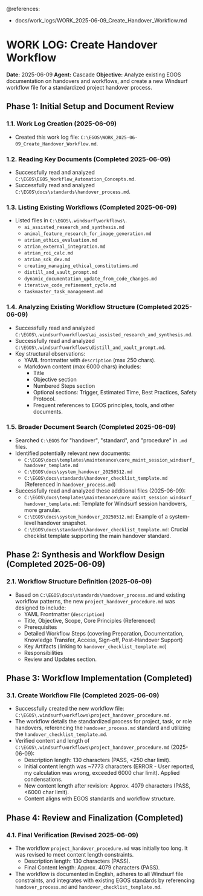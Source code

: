 @references:
  - docs/work_logs/WORK_2025-06-09_Create_Handover_Workflow.md

# WORK LOG: Create Handover Workflow

**Date:** 2025-06-09
**Agent:** Cascade
**Objective:** Analyze existing EGOS documentation on handovers and workflows, and create a new Windsurf workflow file for a standardized project handover process.

## Phase 1: Initial Setup and Document Review

### 1.1. Work Log Creation (2025-06-09)
- Created this work log file: `C:\EGOS\WORK_2025-06-09_Create_Handover_Workflow.md`.

### 1.2. Reading Key Documents (Completed 2025-06-09)
- Successfully read and analyzed `C:\EGOS\EGOS_Workflow_Automation_Concepts.md`.
- Successfully read and analyzed `C:\EGOS\docs\standards\handover_process.md`.

### 1.3. Listing Existing Workflows (Completed 2025-06-09)
- Listed files in `C:\EGOS\.windsurf\workflows\`.
  - `ai_assisted_research_and_synthesis.md`
  - `animal_feature_research_for_image_generation.md`
  - `atrian_ethics_evaluation.md`
  - `atrian_external_integration.md`
  - `atrian_roi_calc.md`
  - `atrian_sdk_dev.md`
  - `creating_managing_ethical_constitutions.md`
  - `distill_and_vault_prompt.md`
  - `dynamic_documentation_update_from_code_changes.md`
  - `iterative_code_refinement_cycle.md`
  - `taskmaster_task_management.md`

### 1.4. Analyzing Existing Workflow Structure (Completed 2025-06-09)
- Successfully read and analyzed `C:\EGOS\.windsurf\workflows\ai_assisted_research_and_synthesis.md`.
- Successfully read and analyzed `C:\EGOS\.windsurf\workflows\distill_and_vault_prompt.md`.
- Key structural observations:
  - YAML frontmatter with `description` (max 250 chars).
  - Markdown content (max 6000 chars) includes:
    - Title
    - Objective section
    - Numbered Steps section
    - Optional sections: Trigger, Estimated Time, Best Practices, Safety Protocol.
    - Frequent references to EGOS principles, tools, and other documents.

### 1.5. Broader Document Search (Completed 2025-06-09)
- Searched `C:\EGOS` for "handover", "standard", and "procedure" in `.md` files.
- Identified potentially relevant new documents:
  - `C:\EGOS\docs\templates\maintenance\core_maint_session_windsurf_handover_template.md`
  - `C:\EGOS\docs\system_handover_20250512.md`
  - `C:\EGOS\docs\standards\handover_checklist_template.md` (Referenced in `handover_process.md`)
- Successfully read and analyzed these additional files (2025-06-09):
    - `C:\EGOS\docs\templates\maintenance\core_maint_session_windsurf_handover_template.md`: Template for Windsurf session handovers, more granular.
    - `C:\EGOS\docs\system_handover_20250512.md`: Example of a system-level handover snapshot.
    - `C:\EGOS\docs\standards\handover_checklist_template.md`: Crucial checklist template supporting the main handover standard.

## Phase 2: Synthesis and Workflow Design (Completed 2025-06-09)

### 2.1. Workflow Structure Definition (2025-06-09)
- Based on `C:\EGOS\docs\standards\handover_process.md` and existing workflow patterns, the new `project_handover_procedure.md` was designed to include:
  - YAML Frontmatter (`description`)
  - Title, Objective, Scope, Core Principles (Referenced)
  - Prerequisites
  - Detailed Workflow Steps (covering Preparation, Documentation, Knowledge Transfer, Access, Sign-off, Post-Handover Support)
  - Key Artifacts (linking to `handover_checklist_template.md`)
  - Responsibilities
  - Review and Updates section.

## Phase 3: Workflow Implementation (Completed)

### 3.1. Create Workflow File (Completed 2025-06-09)
- Successfully created the new workflow file: `C:\EGOS\.windsurf\workflows\project_handover_procedure.md`.
- The workflow details the standardized process for project, task, or role handovers, referencing the `handover_process.md` standard and utilizing the `handover_checklist_template.md`.
- Verified content and length of `C:\EGOS\.windsurf\workflows\project_handover_procedure.md` (2025-06-09):
    - Description length: 130 characters (PASS, <250 char limit).
    - Initial content length was ~7773 characters (ERROR - User reported, my calculation was wrong, exceeded 6000 char limit). Applied condensations.
    - New content length after revision: Approx. 4079 characters (PASS, <6000 char limit).
    - Content aligns with EGOS standards and workflow structure.

## Phase 4: Review and Finalization (Completed)

### 4.1. Final Verification (Revised 2025-06-09)
- The workflow `project_handover_procedure.md` was initially too long. It was revised to meet content length constraints.
  - Description length: 130 characters (PASS).
  - Final Content length: Approx. 4079 characters (PASS).
- The workflow is documented in English, adheres to all Windsurf file constraints, and integrates with existing EGOS standards by referencing `handover_process.md` and `handover_checklist_template.md`.